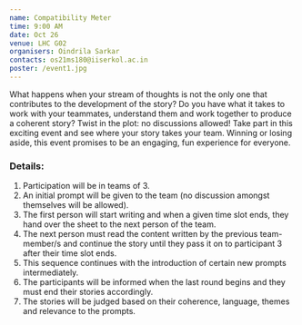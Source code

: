 ```yaml
---
name: Compatibility Meter
time: 9:00 AM
date: Oct 26
venue: LHC G02
organisers: Oindrila Sarkar
contacts: os21ms180@iiserkol.ac.in
poster: /event1.jpg
---
```


What happens when your stream of thoughts is not the only one that contributes to the development of the story?
Do you have what it takes to work with your teammates, understand them and work together to produce a coherent story?
Twist in the plot: no discussions allowed! Take part in this exciting event and see where your story takes your team.
Winning or losing aside, this event promises to be an engaging, fun experience for everyone.

### Details:

1. Participation will be in teams of 3.
2. An initial prompt will be given to the team (no discussion amongst themselves will be allowed).
3. The first person will start writing and when a given time slot ends, they hand over the sheet to the next person of the team.
4. The next person must read the content written by the previous team-member/s and continue the story until they pass it on to participant 3 after their time slot ends.
5. This sequence continues with the introduction of certain new prompts intermediately.
6. The participants will be informed when the last round begins and they must end their stories accordingly.
7. The stories will be judged based on their coherence, language, themes and relevance to the prompts.
